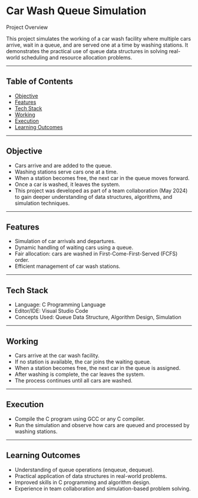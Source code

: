 # Car Wash Queue Simulation

Project Overview

This project simulates the working of a car wash facility where multiple cars arrive, wait in a queue, and are served one at a time by washing stations. 
It demonstrates the practical use of queue data structures in solving real-world scheduling and resource allocation problems.

---

## Table of Contents

- [Objective](#objectives)
- [Features](#features)  
- [Tech Stack](#tech-stack)  
- [Working](#working)  
- [Execution](#execution)
- [Learning Outcomes](#learning-outcomes) 

---

## Objective

- Cars arrive and are added to the queue.
- Washing stations serve cars one at a time.
- When a station becomes free, the next car in the queue moves forward.
- Once a car is washed, it leaves the system.
- This project was developed as part of a team collaboration (May 2024) to gain deeper understanding of data structures, algorithms, and simulation techniques.

---

## Features

- Simulation of car arrivals and departures.
- Dynamic handling of waiting cars using a queue.
- Fair allocation: cars are washed in First-Come-First-Served (FCFS) order.
- Efficient management of car wash stations.

---

## Tech Stack

- Language: C Programming Language
- Editor/IDE: Visual Studio Code
- Concepts Used: Queue Data Structure, Algorithm Design, Simulation

---

## Working

- Cars arrive at the car wash facility.
- If no station is available, the car joins the waiting queue.
- When a station becomes free, the next car in the queue is assigned.
- After washing is complete, the car leaves the system.
- The process continues until all cars are washed.

---

## Execution

- Compile the C program using GCC or any C compiler.
- Run the simulation and observe how cars are queued and processed by washing stations.

---

## Learning Outcomes

- Understanding of queue operations (enqueue, dequeue).
- Practical application of data structures in real-world problems.
- Improved skills in C programming and algorithm design.
- Experience in team collaboration and simulation-based problem solving.
